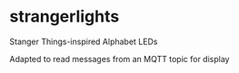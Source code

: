 # strangerlights
Stanger Things-inspired Alphabet LEDs

Adapted to read messages from an MQTT topic for display
